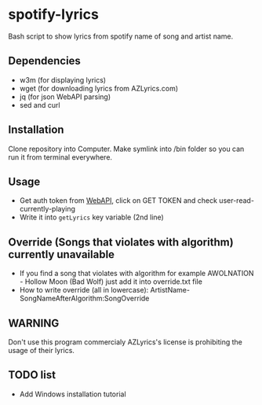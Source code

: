 # spotify-lyrics
Bash script to show lyrics from spotify name of song and artist name.

## Dependencies
* w3m (for displaying lyrics)
* wget (for downloading lyrics from AZLyrics.com)
* jq (for json WebAPI parsing)
* sed and curl

## Installation
Clone repository into Computer.
Make symlink into /bin folder so you can run it from terminal everywhere.

## Usage
* Get auth token from [WebAPI](https://developer.spotify.com/console/get-users-currently-playing-track/), click on GET TOKEN and check user-read-currently-playing
* Write it into `getLyrics` key variable (2nd line)

## Override (Songs that violates with algorithm) currently unavailable
* If you find a song that violates with algorithm for example AWOLNATION - Hollow Moon (Bad Wolf) just add it into override.txt file
* How to write override (all in lowercase): ArtistName-SongNameAfterAlgorithm:SongOverride

## WARNING
Don't use this program commercialy AZLyrics's license is prohibiting the usage of their lyrics.

## TODO list
* Add Windows installation tutorial
